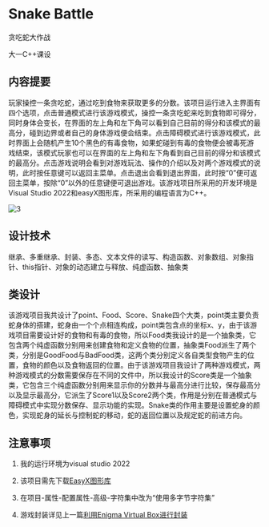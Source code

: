 # Snake Battle

贪吃蛇大作战

大一C++课设

## 内容提要

玩家操控一条贪吃蛇，通过吃到食物来获取更多的分数。该项目运行进入主界面有四个选项，点击普通模式进行该游戏模式，操控一条贪吃蛇来吃到食物即可得分，同时身体会变长，在界面的左上角和左下角可以看到自己目前的得分和该模式的最高分，碰到边界或者自己的身体游戏便会结束。点击障碍模式进行该游戏模式，此时界面上会随机产生10个黑色的有毒食物，如果蛇碰到有毒的食物便会被毒死游戏结束，该模式玩家也可以在界面的左上角和左下角看到自己目前的得分和该模式的最高分。点击游戏说明会看到对游戏玩法、操作的介绍以及对两个游戏模式的说明，此时按任意键可以返回主菜单。点击退出会看到退出界面，此时按“0”便可返回主菜单，按除“0”以外的任意键便可退出游戏。该游戏项目所采用的开发环境是Visual Studio 2022和easyX图形库，所采用的编程语言为C++。

![3](https://github.com/Wu-Jackie/Snake-Battle/assets/108189073/35c6b227-5cfb-45c5-8753-b22125ed1d42)
## 设计技术

继承、多重继承、封装、多态、文本文件的读写、构造函数、对象数组、对象指针、this指针、对象的动态建立与释放、纯虚函数、抽象类

## 类设计

该游戏项目我共设计了point、Food、Score、Snake四个大类，point类主要负责蛇身体的搭建，蛇身由一个个点相连构成，point类包含点的坐标x、y，由于该游戏项目需要设计好的食物和有毒的食物，所以Food类我设计的是一个抽象类，它包含两个纯虚函数分别用来创建食物和定义食物的位置，抽象类Food派生了两个类，分别是GoodFood与BadFood类，这两个类分别定义各自类型食物产生的位置，食物的颜色以及食物返回的位置。由于该游戏项目我设计了两种游戏模式，两种游戏模式的分数需要保存在不同的文件中，所以我设计的Score类是一个抽象类，它包含三个纯虚函数分别用来显示你的分数并与最高分进行比较，保存最高分以及显示最高分，它派生了Score1以及Score2两个类，作用是分别在普通模式与障碍模式中实现分数保存、显示功能的实现。Snake类的作用主要是设置蛇身的颜色，实现蛇身的延长与控制蛇的移动，蛇的返回位置以及规定蛇的前进方向。

## 注意事项

1. 我的运行环境为visual studio 2022

2. 该项目需先下载[EasyX图形库](https://easyx.cn/)

3. 在项目-属性-配置属性-高级-字符集中改为“使用多字节字符集”

4. 游戏封装详见上一篇[利用Enigma Virtual Box进行封装](https://github.com/Wu-Jackie/Overwatch_fan-made_version_Minesweeper#enigma-virtual-box%E7%9A%84%E4%BD%BF%E7%94%A8)
